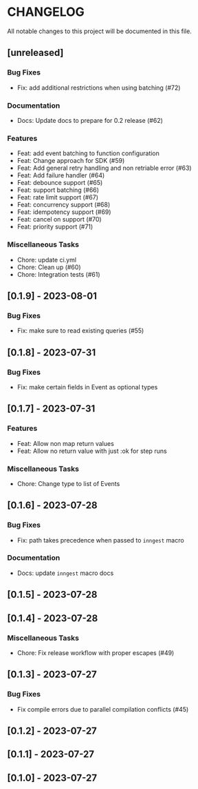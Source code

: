 # CHANGELOG

All notable changes to this project will be documented in this file.

## [unreleased]

### Bug Fixes

- Fix: add additional restrictions when using batching (#72)

### Documentation

- Docs: Update docs to prepare for 0.2 release (#62)

### Features

- Feat: add event batching to function configuration
- Feat: Change approach for SDK (#59)
- Feat: Add general retry handling and non retriable error (#63)
- Feat: Add failure handler (#64)
- Feat: debounce support (#65)
- Feat: support batching (#66)
- Feat: rate limit support (#67)
- Feat: concurrency support (#68)
- Feat: idempotency support (#69)
- Feat: cancel on support (#70)
- Feat: priority support (#71)

### Miscellaneous Tasks

- Chore: update ci.yml
- Chore: Clean up (#60)
- Chore: Integration tests (#61)

## [0.1.9] - 2023-08-01

### Bug Fixes

- Fix: make sure to read existing queries (#55)

## [0.1.8] - 2023-07-31

### Bug Fixes

- Fix: make certain fields in Event as optional types

## [0.1.7] - 2023-07-31

### Features

- Feat: Allow non map return values
- Feat: Allow no return value with just :ok for step runs

### Miscellaneous Tasks

- Chore: Change type to list of Events

## [0.1.6] - 2023-07-28

### Bug Fixes

- Fix: path takes precedence when passed to `inngest` macro

### Documentation

- Docs: update `inngest` macro docs

## [0.1.5] - 2023-07-28

## [0.1.4] - 2023-07-28

### Miscellaneous Tasks

- Chore: Fix release workflow with proper escapes (#49)

## [0.1.3] - 2023-07-27

### Bug Fixes

- Fix compile errors due to parallel compilation conflicts (#45)

## [0.1.2] - 2023-07-27

## [0.1.1] - 2023-07-27

## [0.1.0] - 2023-07-27

<!-- generated by git-cliff -->
